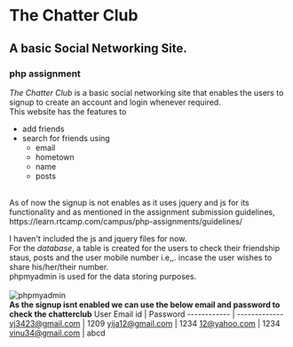 # The Chatter Club
## A basic Social Networking Site.
### php assignment

_The Chatter Club_ is a basic social networking site that enables the users to signup to create an account and login whenever required.
<br> This website has the features to 
* add friends
* search for friends using
  * email
  * hometown
  * name
  * posts
<br>
As of now the signup is not enables as it uses jquery and js for its functionality and as mentioned in the assignment submission guidelines,  https://learn.rtcamp.com/campus/php-assignments/guidelines/

I haven't included the js and jquery files for now. 
<br>
For the _database_, a table is created for the users to check their friendship staus, posts and the user mobile number i.e,,. incase the user wishes to share his/her/their number.
<br> phpmyadmin is used for the data storing purposes.
<br>
<br>
![phpmyadmin](https://user-images.githubusercontent.com/47473752/129884191-f84045cc-def0-434c-8196-34a22a18a5f5.png)
<br>
**As the signup isnt enabled we can use the below email and password to check the chatterclub**
User Email id |  Password
------------ | -------------
vj3423@gmail.com | 1209
yija12@gmail.com | 1234
12@yahoo.com     | 1234
vinu34@gmail.com | abcd




